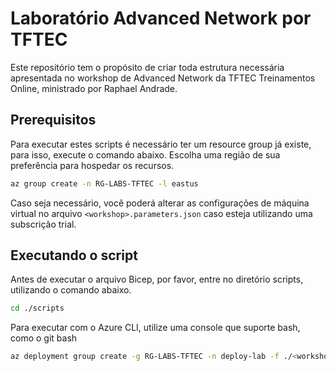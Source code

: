 # Laboratório Advanced Network por TFTEC

Este repositório tem o propósito de criar toda estrutura necessária apresentada no workshop de Advanced Network da TFTEC Treinamentos Online, ministrado por Raphael Andrade.

## Prerequisitos

Para executar estes scripts é necessário ter um resource group já existe, para isso, execute o comando abaixo. Escolha uma região de sua preferência para hospedar os recursos.

```bash
az group create -n RG-LABS-TFTEC -l eastus
```

Caso seja necessário, você poderá alterar as configurações de máquina virtual no arquivo `<workshop>.parameters.json` caso esteja utilizando uma subscrição trial.

## Executando o script

Antes de executar o arquivo Bicep, por favor, entre no diretório scripts, utilizando o comando abaixo.

```bash
cd ./scripts
```

Para executar com o Azure CLI, utilize uma console que suporte bash, como o git bash

```bash
az deployment group create -g RG-LABS-TFTEC -n deploy-lab -f ./<workshop>.bicep -p @<workshop>.parameters.json
```
